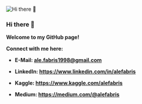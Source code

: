 ![Hi there 👋](https://i.postimg.cc/MptrFqHk/alefabris.png)

### Hi there 👋

**Welcome to my GitHub page!**

**Connect with me here:**

* **E-Mail: [ale.fabris1998@gmail.com](mailto:ale.fabris1998@gmail.com)**

* **LinkedIn: https://www.linkedin.com/in/alefabris**

* **Kaggle: https://www.kaggle.com/alefabris**

* **Medium: https://medium.com/@alefabris**
